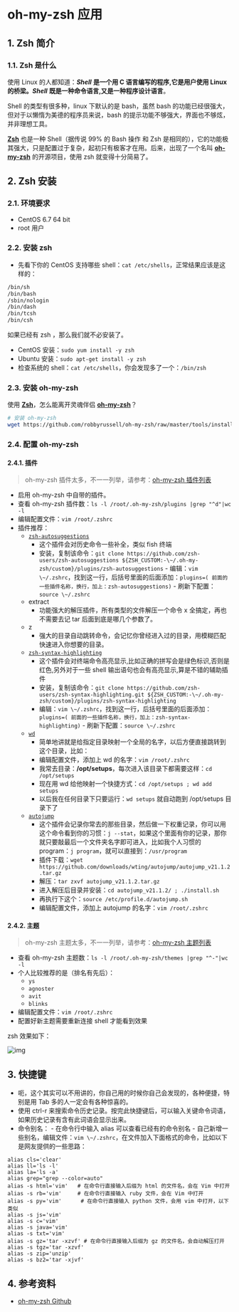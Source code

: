 # oh-my-zsh 应用

## 1. Zsh 简介

### 1.1. Zsh 是什么

使用 Linux 的人都知道：_**Shell**_ **是一个用 C 语言编写的程序,它是用户使用 Linux 的桥梁。**_**Shell**_ **既是一种命令语言,又是一种程序设计语言**。

Shell 的类型有很多种，linux 下默认的是 bash，虽然 bash 的功能已经很强大，但对于以懒惰为美德的程序员来说，bash 的提示功能不够强大，界面也不够炫，并非理想工具。

[**Zsh**](http://www.zsh.org/) 也是一种 Shell（据传说 99% 的 Bash 操作 和 Zsh 是相同的），它的功能极其强大，只是配置过于复杂，起初只有极客才在用。后来，出现了一个名叫 [**oh-my-zsh**](https://github.com/robbyrussell/oh-my-zsh) 的开源项目，使用 zsh 就变得十分简易了。

## 2. Zsh 安装

### 2.1. 环境要求

* CentOS 6.7 64 bit
* root 用户

### 2.2. 安装 zsh

* 先看下你的 CentOS 支持哪些 shell：`cat /etc/shells`，正常结果应该是这样的：

```bash
/bin/sh
/bin/bash
/sbin/nologin
/bin/dash
/bin/tcsh
/bin/csh
```

如果已经有 zsh ，那么我们就不必安装了。

* CentOS 安装：`sudo yum install -y zsh`
* Ubuntu 安装：`sudo apt-get install -y zsh`
* 检查系统的 shell：`cat /etc/shells`，你会发现多了一个：`/bin/zsh`

### 2.3. 安装 oh-my-zsh

使用 [**Zsh**](http://www.zsh.org/)，怎么能离开灵魂伴侣 [**oh-my-zsh**](https://github.com/robbyrussell/oh-my-zsh)？

```bash
# 安装 oh-my-zsh
wget https://github.com/robbyrussell/oh-my-zsh/raw/master/tools/install.sh -O - | sh
```

### 2.4. 配置 oh-my-zsh

#### 2.4.1. 插件

> oh-my-zsh 插件太多，不一一列举，请参考：[oh-my-zsh 插件列表](https://github.com/robbyrussell/oh-my-zsh/wiki/Plugins)

* 启用 oh-my-zsh 中自带的插件。
* 查看 oh-my-zsh 插件数：`ls -l /root/.oh-my-zsh/plugins |grep "^d"|wc -l`
* 编辑配置文件：`vim /root/.zshrc`
* 插件推荐：
  * [`zsh-autosuggestions`](https://github.com/zsh-users/zsh-autosuggestions)
    * 这个插件会对历史命令一些补全，类似 fish 终端
    * 安装，复制该命令：`git clone https://github.com/zsh-users/zsh-autosuggestions ${ZSH_CUSTOM:-\~/.oh-my-zsh/custom}/plugins/zsh-autosuggestions` - 编辑：`vim \~/.zshrc`，找到这一行，后括号里面的后面添加：`plugins=( 前面的一些插件名称，换行，加上：zsh-autosuggestions)` - 刷新下配置：`source \~/.zshrc`
  * extract
    * 功能强大的解压插件，所有类型的文件解压一个命令 x 全搞定，再也不需要去记 tar 后面到底是哪几个参数了。
  * z
    * 强大的目录自动跳转命令，会记忆你曾经进入过的目录，用模糊匹配快速进入你想要的目录。
  * [`zsh-syntax-highlighting`](https://github.com/zsh-users/zsh-syntax-highlighting)
    * 这个插件会对终端命令高亮显示,比如正确的拼写会是绿色标识,否则是红色,另外对于一些 shell 输出语句也会有高亮显示,算是不错的辅助插件
    * 安装，复制该命令：`git clone https://github.com/zsh-users/zsh-syntax-highlighting.git ${ZSH_CUSTOM:-\~/.oh-my-zsh/custom}/plugins/zsh-syntax-highlighting`
    * 编辑：`vim \~/.zshrc`，找到这一行，后括号里面的后面添加：`plugins=( 前面的一些插件名称，换行，加上：zsh-syntax-highlighting)` - 刷新下配置：`source \~/.zshrc`
  * [`wd`](https://github.com/mfaerevaag/wd)
    * 简单地讲就是给指定目录映射一个全局的名字，以后方便直接跳转到这个目录，比如：
    * 编辑配置文件，添加上 wd 的名字：`vim /root/.zshrc`
    * 我常去目录：**/opt/setups**，每次进入该目录下都需要这样：`cd /opt/setups`
    * 现在用 wd 给他映射一个快捷方式：`cd /opt/setups ; wd add setups`
    * 以后我在任何目录下只要运行：`wd setups` 就自动跑到 /opt/setups 目录下了
  * [`autojump`](https://github.com/wting/autojump)
    * 这个插件会记录你常去的那些目录，然后做一下权重记录，你可以用这个命令看到你的习惯：`j --stat`，如果这个里面有你的记录，那你就只要敲最后一个文件夹名字即可进入，比如我个人习惯的 program：`j program`，就可以直接到：`/usr/program`
    * 插件下载：`wget https://github.com/downloads/wting/autojump/autojump_v21.1.2.tar.gz`
    * 解压：`tar zxvf autojump_v21.1.2.tar.gz`
    * 进入解压后目录并安装：`cd autojump_v21.1.2/ ; ./install.sh`
    * 再执行下这个：`source /etc/profile.d/autojump.sh`
    * 编辑配置文件，添加上 autojump 的名字：`vim /root/.zshrc`

#### 2.4.2. 主题

> oh-my-zsh 主题太多，不一一列举，请参考：[oh-my-zsh 主题列表](https://github.com/robbyrussell/oh-my-zsh/wiki/Themes)

* 查看 oh-my-zsh 主题数：`ls -l /root/.oh-my-zsh/themes |grep "^-"|wc -l`
* 个人比较推荐的是（排名有先后）：
  * `ys`
  * `agnoster`
  * `avit`
  * `blinks`
* 编辑配置文件：`vim /root/.zshrc`
* 配置好新主题需要重新连接 shell 才能看到效果

zsh 效果如下：

![img](https://cloud.githubusercontent.com/assets/2618447/6316862/70f58fb6-ba03-11e4-82c9-c083bf9a6574.png)

## 3. 快捷键

* 呃，这个其实可以不用讲的，你自己用的时候你自己会发现的，各种便捷，特别是用 Tab 多的人一定会有各种惊喜的。
* 使用 ctrl-r 来搜索命令历史记录。按完此快捷键后，可以输入关键命令词语，如果历史记录有含有此词语会显示出来。
* 命令别名： - 在命令行中输入 alias 可以查看已经有的命令别名 - 自己新增一些别名，编辑文件：`vim \~/.zshrc`，在文件加入下面格式的命令，比如以下是网友提供的一些思路：

```text
alias cls='clear'
alias ll='ls -l'
alias la='ls -a'
alias grep="grep --color=auto"
alias -s html='vim'   # 在命令行直接输入后缀为 html 的文件名，会在 Vim 中打开
alias -s rb='vim'     # 在命令行直接输入 ruby 文件，会在 Vim 中打开
alias -s py='vim'      # 在命令行直接输入 python 文件，会用 vim 中打开，以下类似
alias -s js='vim'
alias -s c='vim'
alias -s java='vim'
alias -s txt='vim'
alias -s gz='tar -xzvf' # 在命令行直接输入后缀为 gz 的文件名，会自动解压打开
alias -s tgz='tar -xzvf'
alias -s zip='unzip'
alias -s bz2='tar -xjvf'
```

## 4. 参考资料

* [oh-my-zsh Github](https://github.com/robbyrussell/oh-my-zsh)

